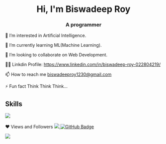 <h1 align="center">Hi, I'm Biswadeep Roy</h1>
<h3 align="center">A programmer</h3>

👀 I’m interested in Artificial Intelligence.

🌱 I’m currently learning ML(Machine Learning).

💞️ I’m looking to collaborate on Web Development.

👨‍💻 Linkdin Profile: https://www.linkedin.com/in/biswadeep-roy-022804219/

📫 How to reach me biswadeeproy1230@gmail.com

⚡ Fun fact Think Think Think...

## Skills

  <a href="https://skillicons.dev" align="center">
    <img align="center" src="https://skillicons.dev/icons?i=react,aws,html,css,js,py,nodejs,vscode,git,bootstrap,php,express,mongodb,cpp,tensorflow" />
  </a>


<br/>
<br/>
❤ Views and Followers
<a href="https://github.com/Meghna-DAS/github-profile-views-counter">
<img src="https://komarev.com/ghpvc/?username=SubhamRaoniar28">
</a>
<a href="https://github.com/thebiebs?tab=followers"><img src="https://img.shields.io/github/followers/biswadeep-roy?label=Followers&style=social" alt="GitHub Badge"></a>




![](https://github-readme-stats.vercel.app/api/top-langs/?username=biswadeep-roy&theme=default&hide_border=false&include_all_commits=true&count_private=true&layout=compact)

